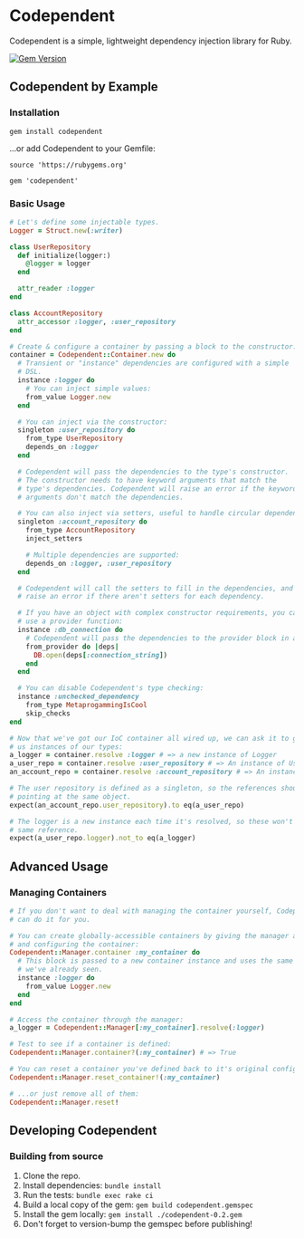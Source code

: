 # Codependent

Codependent is a simple, lightweight dependency injection library for Ruby.

[![Gem Version](https://badge.fury.io/rb/Codependent.png)](https://badge.fury.io/rb/Codependent)

## Codependent by Example

### Installation

```
gem install codependent
```

...or add Codependent to your Gemfile:

```
source 'https://rubygems.org'

gem 'codependent'
```

### Basic Usage

```ruby
# Let's define some injectable types.
Logger = Struct.new(:writer)

class UserRepository
  def initialize(logger:)
    @logger = logger
  end

  attr_reader :logger
end

class AccountRepository
  attr_accessor :logger, :user_repository
end

# Create & configure a container by passing a block to the constructor:
container = Codependent::Container.new do
  # Transient or "instance" dependencies are configured with a simple
  # DSL.
  instance :logger do
    # You can inject simple values:
    from_value Logger.new
  end

  # You can inject via the constructor:
  singleton :user_repository do
    from_type UserRepository
    depends_on :logger
  end

  # Codependent will pass the dependencies to the type's constructor.
  # The constructor needs to have keyword arguments that match the
  # type's dependencies. Codependent will raise an error if the keyword
  # arguments don't match the dependencies.

  # You can also inject via setters, useful to handle circular dependencies:
  singleton :account_repository do
    from_type AccountRepository
    inject_setters

    # Multiple dependencies are supported:
    depends_on :logger, :user_repository
  end

  # Codependent will call the setters to fill in the dependencies, and will
  # raise an error if there aren't setters for each dependency.

  # If you have an object with complex constructor requirements, you can
  # use a provider function:
  instance :db_connection do
    # Codependent will pass the dependencies to the provider block in a Hash.
    from_provider do |deps|
      DB.open(deps[:connection_string])
    end
  end

  # You can disable Codependent's type checking:
  instance :unchecked_dependency
    from_type MetaprogammingIsCool
    skip_checks
end

# Now that we've got our IoC container all wired up, we can ask it to give
# us instances of our types:
a_logger = container.resolve :logger # => a new instance of Logger
a_user_repo = container.resolve :user_repository # => An instance of UserRepository.
an_account_repo = container.resolve :account_repository # => An instance of Account Repository

# The user repository is defined as a singleton, so the references should be
# pointing at the same object.
expect(an_account_repo.user_repository).to eq(a_user_repo)

# The logger is a new instance each time it's resolved, so these won't be the
# same reference.
expect(a_user_repo.logger).not_to eq(a_logger)
```

## Advanced Usage

### Managing Containers

```ruby
# If you don't want to deal with managing the container yourself, Codependent
# can do it for you.

# You can create globally-accessible containers by giving the manager a name
# and configuring the container:
Codependent::Manager.container :my_container do
  # This block is passed to a new container instance and uses the same syntax
  # we've already seen.
  instance :logger do
    from_value Logger.new
  end
end

# Access the container through the manager:
a_logger = Codependent::Manager[:my_container].resolve(:logger)

# Test to see if a container is defined:
Codependent::Manager.container?(:my_container) # => True

# You can reset a container you've defined back to it's original configuration:
Codependent::Manager.reset_container!(:my_container)

# ...or just remove all of them:
Codependent::Manager.reset!
```

## Developing Codependent

### Building from source

1. Clone the repo.
2. Install dependencies: `bundle install`
3. Run the tests: `bundle exec rake ci`
4. Build a local copy of the gem: `gem build codependent.gemspec`
5. Install the gem locally: `gem install ./codependent-0.2.gem`
6. Don't forget to version-bump the gemspec before publishing!
